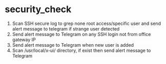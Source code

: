# security_check
 1. Scan SSH secure log to grep none root access/specific user and send alert message to telegram if strange user detected
 2. Send alert message to Telegram on any SSH login not from office gateway IP
 3. Send alert message to Telegram when new user is added 
 4. Scan /usr/local/x-ui/ directory, if exist then send alert message to Telegram
